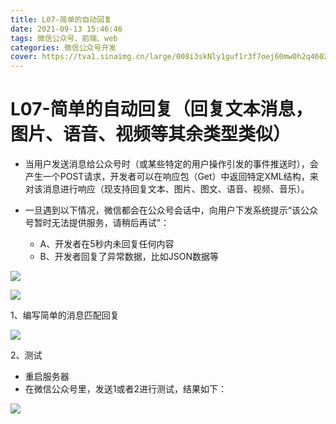 ```yaml
---
title: L07-简单的自动回复
date: 2021-09-13 15:46:46
tags: 微信公众号、前端、web
categories: 微信公众号开发
cover: https://tva1.sinaimg.cn/large/008i3skNly1guf1r3f7oej60mw0h2q4602.jpg
---
```


# **L07-简单的自动回复（回复文本消息，图片、语音、视频等其余类型类似）**

- 当用户发送消息给公众号时（或某些特定的用户操作引发的事件推送时），会产生一个POST请求，开发者可以在响应包（Get）中返回特定XML结构，来对该消息进行响应（现支持回复文本、图片、图文、语音、视频、音乐）。

- 一旦遇到以下情况，微信都会在公众号会话中，向用户下发系统提示“该公众号暂时无法提供服务，请稍后再试”：  
  - A、开发者在5秒内未回复任何内容   
  - B、开发者回复了异常数据，比如JSON数据等  

![](https://tva1.sinaimg.cn/large/008i3skNly1guf2dao2p3j60wu0a0q4502.jpg)  

![](https://tva1.sinaimg.cn/large/008i3skNly1guf2ebc7xdj613w0kkq4g02.jpg)

1、编写简单的消息匹配回复  

![](https://tva1.sinaimg.cn/large/008i3skNly1guf1tnyis3j615w0twwil02.jpg)  

2、测试
- 重启服务器
- 在微信公众号里，发送1或者2进行测试，结果如下：  

![](https://tva1.sinaimg.cn/large/008i3skNly1guf1nspelhj60u01sxgnr02.jpg)